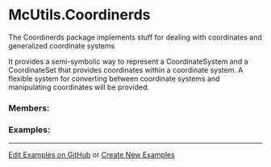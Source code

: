# <a id="McUtils.Coordinerds">McUtils.Coordinerds</a>
    
The Coordinerds package implements stuff for dealing with coordinates and generalized coordinate systems

It provides a semi-symbolic way to represent a CoordinateSystem and a CoordinateSet that provides coordinates within a
coordinate system. A flexible system for converting between coordinate systems and manipulating coordinates will be
provided.

### Members:



### Examples:



___

[Edit Examples on GitHub](https://github.com/McCoyGroup/References/edit/gh-pages/Documentation/examples/McUtils/Coordinerds.md) or 
[Create New Examples](https://github.com/McCoyGroup/References/new/gh-pages/?filename=Documentation/examples/McUtils/Coordinerds.md)
